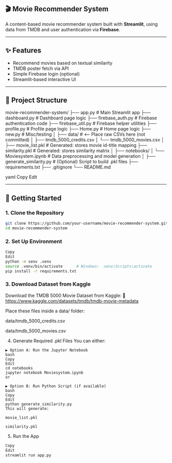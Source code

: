 ## 🎬 Movie Recommender System

A content-based movie recommender system built with **Streamlit**, using data from TMDB and user authentication via **Firebase**.

---

## ✨ Features
- Recommend movies based on textual similarity
- TMDB poster fetch via API
- Simple Firebase login (optional)
- Streamlit-based interactive UI

---

## 📁 Project Structure

movie-recommender-system/
├── app.py # Main Streamlit app
├── dashboard.py # Dashboard page logic
├── firebase_auth.py # Firebase authentication code
├── firebase_util.py # Firebase helper utilities
├── profile.py # Profile page logic
├── Home.py # Home page logic
├── new.py # Misc/testing
│
├── data/ # <-- Place raw CSVs here (not committed)
│ ├── tmdb_5000_credits.csv
│ └── tmdb_5000_movies.csv
│
├── movie_list.pkl # Generated: stores movie id-title mapping
├── similarity.pkl # Generated: stores similarity matrix
│
├── notebooks/
│ └── Moviesystem.ipynb # Data preprocessing and model generation
│
├── generate_similarity.py # (Optional) Script to build .pkl files
├── requirements.txt
├── .gitignore
└── README.md

yaml
Copy
Edit

---

## 🚀 Getting Started

### 1. Clone the Repository

```bash
git clone https://github.com/your-username/movie-recommender-system.git
cd movie-recommender-system
```
### 2. Set Up Environment
```bash
Copy
Edit
python -m venv .venv
source .venv/bin/activate      # Windows: .venv\Scripts\activate
pip install -r requirements.txt
```
### 3. Download Dataset from Kaggle
Download the TMDB 5000 Movie Dataset from Kaggle:
🔗 https://www.kaggle.com/datasets/tmdb/tmdb-movie-metadata

Place these files inside a data/ folder:

data/tmdb_5000_credits.csv

data/tmdb_5000_movies.csv

4. Generate Required .pkl Files
You can either:
```
▶ Option A: Run the Jupyter Notebook
bash
Copy
Edit
cd notebooks
jupyter notebook Moviesystem.ipynb
or

▶ Option B: Run Python Script (if available)
bash
Copy
Edit
python generate_similarity.py
This will generate:

movie_list.pkl

similarity.pkl
```
5. Run the App
```bash
Copy
Edit
streamlit run app.py
```
